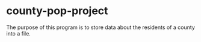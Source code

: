 # county-pop-project
The purpose of this program is to store data about the residents of a county into a file.
